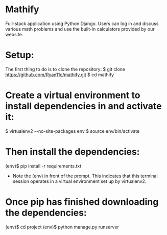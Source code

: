 # Mathify
Full-stack application using Python Django. Users can log in and discuss various math problems and use the built-in calculators provided by our website.

# Setup: 
The first thing to do is to clone the repository:
$ git clone https://github.com/Ryan11c/mathify.git 
$ cd mathify 

# Create a virtual environment to install dependencies in and activate it:
$ virtualenv2 --no-site-packages env 
$ source env/bin/activate 

# Then install the dependencies:
(env)$ pip install -r requirements.txt 
* Note the (env) in front of the prompt. This indicates that this terminal session operates in a virtual environment set up by virtualenv2.

# Once pip has finished downloading the dependencies: 
(env)$ cd project (env)$ python manage.py runserver